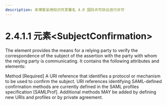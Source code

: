 ```yaml
---
description: 本博客采用知识共享署名 4.0 国际许可协议进行许可
---
```


# 2.4.1.1 元素\<SubjectConfirmation>

The <SubjectConfirmation> element provides the means for a relying party to verify the
correspondence of the subject of the assertion with the party with whom the relying party is
communicating. It contains the following attributes and elements:

Method [Required]
A URI reference that identifies a protocol or mechanism to be used to confirm the subject. URI references identifying SAML-defined confirmation methods are currently defined in the SAML profiles specification [SAMLProf]. Additional methods MAY be added by defining new URIs and profiles or by private agreement.

